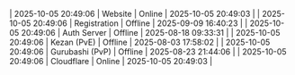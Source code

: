 | 2025-10-05 20:49:06 | Website | Online | 2025-10-05 20:49:03 |
| 2025-10-05 20:49:06 | Registration | Offline | 2025-09-09 16:40:23 |
| 2025-10-05 20:49:06 | Auth Server | Offline | 2025-08-18 09:33:31 |
| 2025-10-05 20:49:06 | Kezan (PvE) | Offline | 2025-08-03 17:58:02 |
| 2025-10-05 20:49:06 | Gurubashi (PvP) | Offline | 2025-08-23 21:44:06 |
| 2025-10-05 20:49:06 | Cloudflare | Online | 2025-10-05 20:49:03 |

